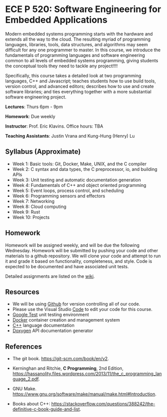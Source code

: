 # ECE P 520: Software Engineering for Embedded Applications

Modern embedded systems programming starts with the hardware and extends all the way to the cloud. The resulting myriad of programming languages, libraries, tools, data structures, and algorithms may seem difficult for any one programmer to master. In this course, we introduce the fundamentals of programming languages and software engineering common to all levels of embedded systems programming, giving students the conceptual tools they need to tackle any project!!!!

Specifically, this course takes a detailed look at two programming languages, C++ and Javascript; teaches students how to use build tools, version control, and advanced editors; describes how to use and create software libraries; and ties everything together with a more substantial software engineering project.

**Lectures**: Thurs 6pm - 9pm

**Homework**: Due weekly

**Instructor**: Prof. Eric Klavins. Office hours: TBA

**Teaching Assistants**: Justin Vrana and Kung-Hung (Henry) Lu

## Syllabus (Approximate)

* Week 1: Basic tools: Git, Docker, Make, UNIX, and the C compiler
* Week 2: C syntax and data types, the C preprocessor, io, and building APIs
* Week 3: Unit testing and automatic documentation generation
* Week 4: Fundamentals of C++ and object oriented programming
* Week 5: Event loops, process control, and scheduling
* Week 6: Programming sensors and effectors
* Week 7: Networking
* Week 8: Cloud computing
* Week 9: Rust
* Week 10: Projects

## Homework

Homework will be assigned weekly, and will be due the following Wednesday. Homework will be submitted by pushing your code and other materials to a github repository. We will clone your code and attempt to run it and grade it based on functionality, completeness, and style. Code is expected to be documented and have associated unit tests. 

Detailed assignments are listed on the [wiki](https://github.com/klavinslab/ECE90-f18/wiki).

## Resources

* We will be using [Github](https://github.com/) for version controlling all of our code. 
* Please use the Visual Studio [Code](https://code.visualstudio.com/) to edit your code for this course.
* [Google Test](https://github.com/google/googletest) unit testing environment
* [Docker](https://www.docker.com/) container creation and management system
* [C++](http://www.cplusplus.com/) language documentation
* [Doxygen](http://www.doxygen.org/) API documentation generator

## References

* The git book. https://git-scm.com/book/en/v2.

* Kerninghan and Ritchie, **C Programming**, 2nd Edition, https://hassanolity.files.wordpress.com/2013/11/the_c_programming_language_2.pdf.

* GNU Make. https://www.gnu.org/software/make/manual/make.html#Introduction.

* Books about C++: https://stackoverflow.com/questions/388242/the-definitive-c-book-guide-and-list.
